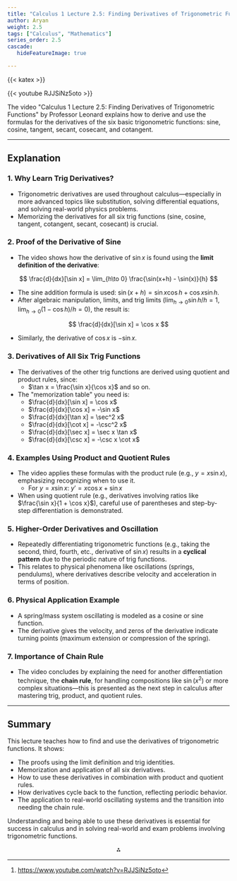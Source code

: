 ```yaml
---
title: "Calculus 1 Lecture 2.5: Finding Derivatives of Trigonometric Functions"
author: Aryan
weight: 2.5
tags: ["Calculus", "Mathematics"]
series_order: 2.5
cascade:
   hideFeatureImage: true

---
```


{{< katex >}}

{{< youtube RJJSiNz5oto >}}


The video "Calculus 1 Lecture 2.5: Finding Derivatives of Trigonometric Functions" by Professor Leonard explains how to derive and use the formulas for the derivatives of the six basic trigonometric functions: sine, cosine, tangent, secant, cosecant, and cotangent.

***

## Explanation

### 1. **Why Learn Trig Derivatives?**

- Trigonometric derivatives are used throughout calculus—especially in more advanced topics like substitution, solving differential equations, and solving real-world physics problems.
- Memorizing the derivatives for all six trig functions (sine, cosine, tangent, cotangent, secant, cosecant) is crucial.


### 2. **Proof of the Derivative of Sine**

- The video shows how the derivative of $\sin x$ is found using the **limit definition of the derivative**:

$$
\frac{d}{dx}[\sin x] = \lim_{h\to 0} \frac{\sin(x+h) - \sin(x)}{h}
$$
- The sine addition formula is used: $\sin(x + h) = \sin x \cos h + \cos x \sin h$.
- After algebraic manipulation, limits, and trig limits ($\lim_{h \to 0} \sin h / h = 1$, $\lim_{h \to 0} (1 - \cos h)/h = 0$), the result is:

$$
\frac{d}{dx}[\sin x] = \cos x
$$
- Similarly, the derivative of $\cos x$ is $-\sin x$.


### 3. **Derivatives of All Six Trig Functions**

- The derivatives of the other trig functions are derived using quotient and product rules, since:
    - $\tan x = \frac{\sin x}{\cos x}$ and so on.
- The "memorization table" you need is:
    - $\frac{d}{dx}[\sin x] = \cos x$
    - $\frac{d}{dx}[\cos x] = -\sin x$
    - $\frac{d}{dx}[\tan x] = \sec^2 x$
    - $\frac{d}{dx}[\cot x] = -\csc^2 x$
    - $\frac{d}{dx}[\sec x] = \sec x \tan x$
    - $\frac{d}{dx}[\csc x] = -\csc x \cot x$


### 4. **Examples Using Product and Quotient Rules**

- The video applies these formulas with the product rule (e.g., $y = x \sin x$), emphasizing recognizing when to use it.
    - For $y = x \sin x$: $y' = x \cos x + \sin x$
- When using quotient rule (e.g., derivatives involving ratios like $\frac{\sin x}{1 + \cos x}$), careful use of parentheses and step-by-step differentiation is demonstrated.


### 5. **Higher-Order Derivatives and Oscillation**

- Repeatedly differentiating trigonometric functions (e.g., taking the second, third, fourth, etc., derivative of $\sin x$) results in a **cyclical pattern** due to the periodic nature of trig functions.
- This relates to physical phenomena like oscillations (springs, pendulums), where derivatives describe velocity and acceleration in terms of position.


### 6. **Physical Application Example**

- A spring/mass system oscillating is modeled as a cosine or sine function.
- The derivative gives the velocity, and zeros of the derivative indicate turning points (maximum extension or compression of the spring).


### 7. **Importance of Chain Rule**

- The video concludes by explaining the need for another differentiation technique, the **chain rule**, for handling compositions like $\sin(x^2)$ or more complex situations—this is presented as the next step in calculus after mastering trig, product, and quotient rules.

***

## Summary

This lecture teaches how to find and use the derivatives of trigonometric functions. It shows:

- The proofs using the limit definition and trig identities.
- Memorization and application of all six derivatives.
- How to use these derivatives in combination with product and quotient rules.
- How derivatives cycle back to the function, reflecting periodic behavior.
- The application to real-world oscillating systems and the transition into needing the chain rule.

Understanding and being able to use these derivatives is essential for success in calculus and in solving real-world and exam problems involving trigonometric functions.
<span style="display:none">[^1]</span>

<div style="text-align: center">⁂</div>

[^1]: https://www.youtube.com/watch?v=RJJSiNz5oto

